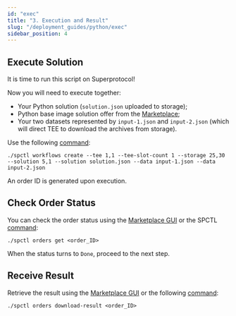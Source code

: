 ```yaml
---
id: "exec"
title: "3. Execution and Result"
slug: "/deployment_guides/python/exec"
sidebar_position: 4
---
```


## Execute Solution

It is time to run this script on Superprotocol!

Now you will need to execute together:

* Your Python solution (`solution.json` uploaded to storage);
* Python base image solution offer from the [Marketplace](https://marketplace.superprotocol.com/solutions?offerId=5&offer=offerId%3D5);
* Your two datasets represented by `input-1.json` and `input-2.json` (which will direct TEE to download the archives from storage).

Use the following [command](/cli/cli_commands/workflows/create):

```
./spctl workflows create --tee 1,1 --tee-slot-count 1 --storage 25,30 --solution 5,1 --solution solution.json --data input-1.json --data input-2.json
```

An order ID is generated upon execution.

## Check Order Status

You can check the order status using the [Marketplace GUI](/developers/marketplace) or the SPCTL [command](/cli/cli_commands/orders/get):

```
./spctl orders get <order_ID>
```

When the status turns to `Done`, proceed to the next step.

## Receive Result

Retrieve the result using the [Marketplace GUI](/developers/marketplace) or the following [command](/cli/cli_commands/orders/download-result):

```
./spctl orders download-result <order_ID>
```

